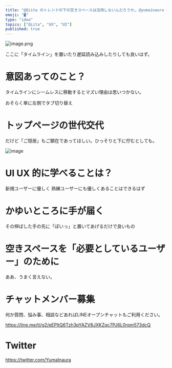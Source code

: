 ```yaml
---
title: "@Qiita のトレンドの下の空きスペースは活用しないんだろうか… @yumainaura #UX UI #サービス論"
emoji: "🖥"
type: "idea"
topics: ["Qiita", "UX", "UI"]
published: true
---
```


![image.png](https://qiita-image-store.s3.amazonaws.com/0/89618/21521116-a486-e068-0612-6d08c6b2b049.png)

ここに「タイムライン」を置いたり遅延読み込みしたりしても良いはず。

# 意図あってのこと？

タイムラインにシームレスに移動するとマズい理由は思いつかない。

おそらく単に左側でタブ切り替え

# トップページの世代交代

だけど「ご隠居」もご顕在であってほしい。ひっそりと下に佇むとしても。

![image](https://user-images.githubusercontent.com/13635059/50536656-fd5ad100-0b99-11e9-9fb3-a227576b07ac.png)


# UI UX 的に学べることは？

新規ユーザーに優しく
熟練ユーザーにも優しくあることはできるはず

# かゆいところに手が届く

その伸ばした手の先に「ぽいっ」と置いてあげるだけで良いもの

# 空きスペースを「必要としているユーザー」のために

ああ、うまく言えない。








<!-- Update From Qiita API -->

# チャットメンバー募集


何か質問、悩み事、相談などあればLINEオープンチャットもご利用ください。

https://line.me/ti/g2/eEPltQ6Tzh3pYAZV8JXKZqc7PJ6L0rpm573dcQ





# Twitter


https://twitter.com/YumaInaura


<!-- Update From Qiita API -->


